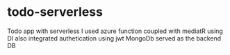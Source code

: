 # todo-serverless
Todo app with serverless
I used azure function coupled with mediatR using DI
also integrated authetication using jwt
MongoDb served as the backend DB
